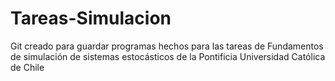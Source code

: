 # Tareas-Simulacion
Git creado para guardar programas hechos para las tareas de Fundamentos de simulación de sistemas estocásticos de la Pontificia Universidad Católica de Chile
